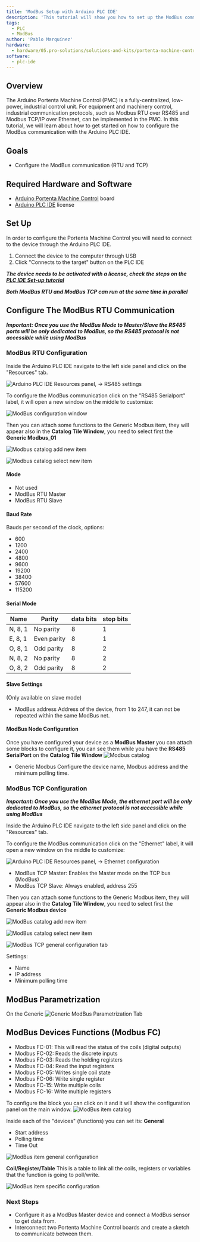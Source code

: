 ```yaml
---
title: 'ModBus Setup with Arduino PLC IDE'
description: 'This tutorial will show you how to set up the ModBus communication with the Arduino PLC IDE.'
tags:
  - PLC
  - ModBus
author: 'Pablo Marquínez'
hardware:
  - hardware/05.pro-solutions/solutions-and-kits/portenta-machine-control
software:
  - plc-ide
---
```


## Overview

The Arduino Portenta Machine Control (PMC) is a fully-centralized, low-power, industrial control unit. For equipment and machinery control, industrial communication protocols, such as Modbus RTU over RS485 and Modbus TCP/IP over Ethernet, can be implemented in the PMC. In this tutorial, we will learn about how to get started on how to configure the ModBus communication with the Arduino PLC IDE.

## Goals

- Configure the ModBus communication (RTU and TCP)

## Required Hardware and Software

- [Arduino Portenta Machine Control](https://store.arduino.cc/products/arduino-portenta-machine-control) board
- [Arduino PLC IDE](../../../../software/plc-ide) license

## Set Up

In order to configure the Portenta Machine Control you will need to connect to the device through the Arduino PLC IDE.

1. Connect the device to the computer through USB
2. Click "Connects to the target" button on the PLC IDE

***The device needs to be activated with a license, check the steps on the [PLC IDE Set-up tutorial](./plc-ide-setup-license)***

***Both ModBus RTU and ModBus TCP can run at the same time in parallel***

## Configure The ModBus RTU Communication

***Important: Once you use the ModBus Mode to Master/Slave the RS485 ports will be only dedicated to ModBus, so the RS485 protocol is not accessible while using ModBus***

### ModBus RTU Configuration

Inside the Arduino PLC IDE navigate to the left side panel and click on the "Resources" tab.

![Arduino PLC IDE Resources panel, -> RS485 settings](assets/PLC-IDE-ModBus.png)

To configure the ModBus communication click on the "RS485 Serialport" label, it will open a new window on the middle to customize:

![ModBus configuration window](assets/ModBus-setup.png)

Then you can attach some functions to the Generic Modbus item, they will appear also in the **Catalog Tile Window**, you need to select first the **Generic Modbus_01**

![Modbus catalog add new item](assets/modBusCatalog-add.png)

![Modbus catalog select new item](assets/modbusCatalog-add-prompt.png)

#### Mode

* Not used
* ModBus RTU Master
* ModBus RTU Slave

#### Baud Rate

Bauds per second of the clock, options:
  * 600
  * 1200
  * 2400
  * 4800
  * 9600
  * 19200
  * 38400
  * 57600
  * 115200

#### Serial Mode

| Name    | Parity      | data bits | stop bits |
| ------- | ----------- | --------- | ----------|
| N, 8, 1 | No parity   | 8         | 1         |
| E, 8, 1 | Even parity | 8         | 1         |
| O, 8, 1 | Odd parity  | 8         | 2         |
| N, 8, 2 | No parity   | 8         | 2         |
| O, 8, 2 | Odd parity  | 8         | 2         |

#### Slave Settings

(Only available on slave mode)

* ModBus address
  Address of the device, from 1 to 247, it can not be repeated within the same ModBus net.

#### ModBus Node Configuration

Once you have configured your device as a **ModBus Master** you can attach some blocks to configure it, you can see them while you have the **RS485 SerialPort** on the **Catalog Tile Window**
![Modbus catalog](assets/modBusCatalog.png)

* Generic Modbus
  Configure the device name, Modbus address and the minimum polling time.

### ModBus TCP Configuration

***Important: Once you use the ModBus Mode, the ethernet port will be only dedicated to ModBus, so the ethernet protocol is not accessible while using ModBus***

Inside the Arduino PLC IDE navigate to the left side panel and click on the "Resources" tab.

To configure the ModBus communication click on the "Ethernet" label, it will open a new window on the middle to customize:

![Arduino PLC IDE Resources panel, -> Ethernet configuration](assets/modbusTCP-configuration.png)

* ModBus TCP Master: Enables the Master mode on the TCP bus (ModBus)
* ModBus TCP Slave: Always enabled, address 255

Then you can attach some functions to the Generic Modbus item, they will appear also in the **Catalog Tile Window**, you need to select first the **Generic Modbus device**

![ModBus catalog add new item](assets/modbusTCP-configurationAdd.png)

![ModBus catalog select new item](assets/modbusTCP-configurationCatalogAdd.png)

![ModBus TCP general configuration tab](assets/modbusTCP-configuration-general.png)

Settings:
* Name
* IP address
* Minimum polling time

## ModBus Parametrization

On the Generic
![Generic ModBus Parametrization Tab](assets/modbusParametrization.png)

## ModBus Devices Functions (Modbus FC)

* Modbus FC-01: This will read the status of the coils (digital outputs)
* Modbus FC-02: Reads the discrete inputs
* Modbus FC-03: Reads the holding registers
* Modbus FC-04: Read the input registers
* Modbus FC-05: Writes single coil state
* Modbus FC-06: Write single register
* Modbus FC-15: Write multiple coils
* Modbus FC-16: Write multiple registers

To configure the block you can click on it and it will show the configuration panel on the main window.
![ModBus item catalog](assets/genericModbus-catalog.png)

Inside each of the "devices" (functions) you can set its:
**General**
* Start address
* Polling time
* Time Out

![ModBus item general configuration](assets/genericModbus-catalog-setting-general.png)

**Coil/Register/Table**
This is a table to link all the coils, registers or variables that the function is going to poll/write.

![ModBus item specific configuration](assets/genericModbus-catalog-setting-specific.png)

### Next Steps

- Configure it as a ModBus Master device and connect a ModBus sensor to get data from.
- Interconnect two Portenta Machine Control boards and create a sketch to communicate between them.